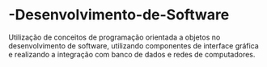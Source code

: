 # -Desenvolvimento-de-Software
Utilização de conceitos de programação orientada a objetos no desenvolvimento de software, utilizando componentes de interface gráfica e realizando a integração com banco de dados e redes de computadores.
